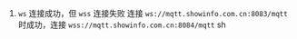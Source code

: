 1. `ws` 连接成功，但 `wss` 连接失败
连接 `ws://mqtt.showinfo.com.cn:8083/mqtt` 时成功，连接 `wss://mqtt.showinfo.com.cn:8084/mqtt` sh